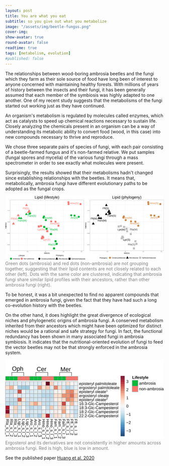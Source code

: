 ```yaml
---
layout: post
title: You are what you eat
subtitle: so you give out what you metabolize
image: "/assets/img/beetle-fungus.png"
cover-img:
show-avatar: true
round-avatar: false
readtime: true
tags: [metabolism, evolution]
#published: false
---
```


The relationships between wood-boring ambrosia beetles and the fungi which they farm as their sole source of food have long been of interest to anyone concerned with maintaining healthy forests. With millions of years of history between the insects and their fungi, it has been generally assumed that each member of the symbiosis was highly adapted to one another. One of my recent study suggests that the metabolisms of the fungi started out working just as they have continued.

An organism's metabolism is regulated by molecules called enzymes, which act as catalysts to speed up chemical reactions necessary to sustain life. Closely analyzing the chemicals present in an organism can be a way of understanding its metabolic ability to convert food (wood, in this case) into new compounds necessary to thrive and reproduce.

We chose three separate pairs of species of fungi, with each pair consisting of a beetle-farmed fungus and it's non-farmed relative. We put samples (fungal spores and mycelia) of the various fungi through a mass spectrometer in order to see exactly what molecules were present. 

Surprisingly, the results showed that their metabolisms hadn't changed since establishing relationships with the beetles. It means that, metabolically, ambrosia fungi have different evolutionary paths to be adopted as the fungal crops.

![lip_phy](/assets/img/lip_amb_220.png)
<span style="color:grey">Green dots (ambrosia) and red dots (non-ambrosia) are not grouping together, suggesting that their lipid contents are not closely related to each other (left). Dots with the same color are clustered, indicating that ambrosia fungi share similar lipid profiles with their ancestors, rather than other ambrosia fungi (right).</span>  

To be honest, it was a bit unexpected to find no apparent compounds that emerged in ambrosia fungi, given the fact that they have had such a long co-evolution history with the beetles. 

On the other hand, it does highlight the great divergence of ecological niches and phylogenetic origins of ambrosia fungi. A conserved metabolism inherited from their ancestors which might have been optimized for distinct niches would be a rational and safe strategy for fungi. In fact, the functional redundancy has been shown in many associated fungi in ambrosia symbiosis. It indicates that the nutritional-oriented evolution of fungi to feed the vector beetles may not be that strongly enforced in the ambrosia system.

![ergosterol heatmap](/assets/img/ergosterol_shared_220.png)
<span style="color:grey">Ergosterol and its derivatives are not consistently in higher amounts across ambrosia fungi. Red is high, blue is low in amount.</span>  


See the published paper [Huang et al. 2020](https://www.nature.com/articles/s41396-020-0593-7)
